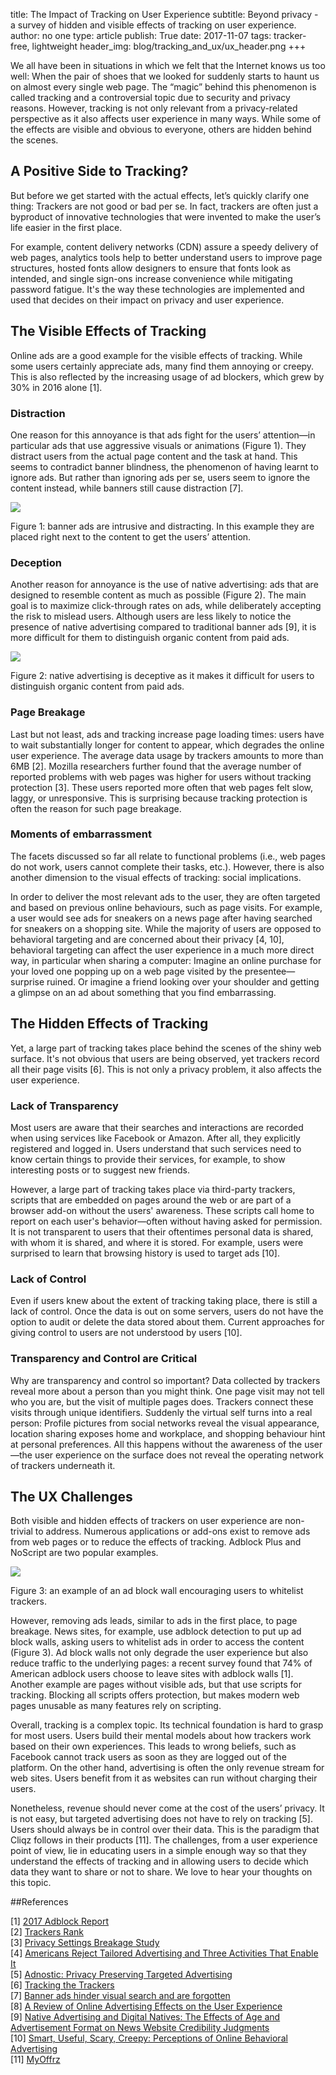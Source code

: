 title: The Impact of Tracking on User Experience
subtitle: Beyond privacy - a survey of hidden and visible effects of tracking on user experience.
author: no one
type: article
publish: True
date: 2017-11-07
tags: tracker-free, lightweight
header_img: blog/tracking_and_ux/ux_header.png
+++


We all have been in situations in which we felt that the Internet knows us too well: When the pair of shoes that we looked for suddenly starts to haunt us on almost every single web page. The “magic” behind this phenomenon is called tracking and a controversial topic due to security and privacy reasons. However, tracking is not only relevant from a privacy-related perspective as it also affects user experience in many ways. While some of the effects are visible and obvious to everyone, others are hidden behind the scenes.


## A Positive Side to Tracking?
But before we get started with the actual effects, let’s quickly clarify one thing: Trackers are not good or bad per se. In fact, trackers are often just a byproduct of innovative technologies that were invented to make the user’s life easier in the first place.

For example, content delivery networks (CDN) assure a speedy delivery of web pages, analytics tools help to better understand users to improve page structures, hosted fonts allow designers to ensure that fonts look as intended, and single sign-ons increase convenience while mitigating password fatigue. It's the way these technologies are implemented and used that decides on their impact on privacy and user experience.


## The Visible Effects of Tracking

Online ads are a good example for the visible effects of tracking. While some users certainly appreciate ads, many find them annoying or creepy. This is also reflected by the increasing usage of ad blockers, which grew by 30% in 2016 alone [1].


### Distraction
One reason for this annoyance is that ads fight for the users’ attention—in particular ads that use aggressive visuals or animations (Figure 1). They distract users from the actual page content and the task at hand. This seems to contradict banner blindness, the phenomenon of having learnt to ignore ads. But rather than ignoring ads per se, users seem to ignore the content instead, while banners still cause distraction [7]. 



<img src="../static/img/blog/tracking_and_ux/banner.png"/>
<p class="img-caption">Figure 1: banner ads are intrusive and distracting. In this example they are placed right next to the content to get the users’ attention.</p>


### Deception
Another reason for annoyance is the use of native advertising: ads that are designed to resemble content as much as possible (Figure 2). The main goal is to maximize click-through rates on ads, while deliberately accepting the risk to mislead users. Although users are less likely to notice the presence of native advertising compared to traditional banner ads [9], it is more difficult for them to distinguish organic content from paid ads. 


<img src="../static/img/blog/tracking_and_ux/native2.png"/>
<p class="img-caption">Figure 2: native advertising is deceptive as it makes it difficult for users to distinguish organic content from paid ads.</p>


### Page Breakage
Last but not least, ads and tracking increase page loading times: users have to wait substantially longer for content to appear, which degrades the online user experience. The average data usage by trackers amounts to more than 6MB [2]. Mozilla researchers further found that the average number of reported problems with web pages was higher for users without tracking protection [3]. These users reported more often that web pages felt slow, laggy, or unresponsive. This is surprising because tracking protection is often the reason for such page breakage.

### Moments of embarrassment
The facets discussed so far all relate to functional problems (i.e., web pages do not work, users cannot complete their tasks, etc.). However, there is also another dimension to the visual effects of tracking: social implications. 

In order to deliver the most relevant ads to the user, they are often targeted and based on previous online behaviours, such as page visits. For example, a user would see ads for sneakers on a news page after having searched for sneakers on a shopping site. While the majority of users are opposed to behavioral targeting and are concerned about their privacy [4, 10], behavioral targeting can affect the user experience in a much more direct way, in particular when sharing a computer: Imagine an online purchase for your loved one popping up on a web page visited by the presentee—surprise ruined. Or imagine a friend looking over your shoulder and getting a glimpse on an ad about something that you find embarrassing. 



## The Hidden Effects of Tracking
Yet, a large part of tracking takes place behind the scenes of the shiny web surface. It's not obvious that users are being observed, yet trackers record all their page visits [6]. This is not only a privacy problem, it also affects the user experience.

### Lack of Transparency
Most users are aware that their searches and interactions are recorded when using services like Facebook or Amazon. After all, they explicitly registered and logged in. Users understand that such services need to know certain things to provide their services, for example, to show interesting posts or to suggest new friends.

However, a large part of tracking takes place via third-party trackers, scripts that are embedded on pages around the web or are part of a browser add-on without the users' awareness. These scripts call home to report on each user's behavior—often without having asked for permission. It is not transparent to users that their oftentimes personal data is shared, with whom it is shared, and where it is stored. For example, users were surprised to learn that browsing history is used to target ads [10].


### Lack of Control
Even if users knew about the extent of tracking taking place, there is still a lack of control. Once the data is out on some servers, users do not have the option to audit or delete the data stored about them. Current approaches for giving control to users are not understood by users [10].

### Transparency and Control are Critical
Why are transparency and control so important? Data collected by trackers reveal more about a person than you might think. One page visit may not tell who you are, but the visit of multiple pages does. Trackers connect these visits through unique identifiers. Suddenly the virtual self turns into a real person: Profile pictures from social networks reveal the visual appearance, location sharing exposes home and workplace, and shopping behaviour hint at personal preferences. All this happens without the awareness of the user—the user experience on the surface does not reveal the operating network of trackers underneath it.



## The UX Challenges
Both visible and hidden effects of trackers on user experience are non-trivial to address. Numerous applications or add-ons exist to remove ads from web pages or to reduce the effects of tracking. Adblock Plus and NoScript are two popular examples.


<img src="../static/img/blog/tracking_and_ux/adwall2.png"/>
<p class="img-caption">Figure 3: an example of an ad block wall encouraging users to whitelist trackers.</p>


However, removing ads leads, similar to ads in the first place, to page breakage. News sites, for example, use adblock detection to put up ad block walls, asking users to whitelist ads in order to access the content (Figure 3). Ad block walls not only degrade the user experience but also reduce traffic to the underlying pages: a recent survey found that 74% of American adblock users choose to leave sites with adblock walls [1]. Another example are pages without visible ads, but that use scripts for tracking. Blocking all scripts offers protection, but makes modern web pages unusable as many features rely on scripting.

Overall, tracking is a complex topic. Its technical foundation is hard to grasp for most users. Users build their mental models about how trackers work based on their own experiences. This leads to wrong beliefs, such as Facebook cannot track users as soon as they are logged out of the platform. On the other hand, advertising is often the only revenue stream for web sites. Users benefit from it as websites can run without charging their users. 

Nonetheless, revenue should never come at the cost of the users’ privacy. It is not easy, but targeted advertising does not have to rely on tracking [5]. Users should always be in control over their data. This is the paradigm that Cliqz follows in their products [11]. The challenges, from a user experience point of view, lie in educating users in a simple enough way so that they understand the effects of tracking and in allowing users to decide which data they want to share or not to share. We love to hear your thoughts on this topic.




##References

[1] [2017 Adblock Report](https://pagefair.com/blog/2017/adblockreport/) <br>
[2] [Trackers Rank](/trackers.html) <br>
[3] [Privacy Settings Breakage Study](https://docs.google.com/presentation/d/1OVtXAnyeBLX2N1yyZoTMP9AV_6HnI3mnXwIFlOL7yOA/edit) <br>
[4] [Americans Reject Tailored Advertising and Three Activities That Enable It](http://repository.upenn.edu/cgi/viewcontent.cgi?article=1138&context=asc_papers) <br>
[5] [Adnostic: Privacy Preserving Targeted Advertising](http://www.nyu.edu/pages/projects/nissenbaum/papers/adnostic.pdf)  <br>
[6] [Tracking the Trackers](https://static.cliqz.com/wp-content/uploads/2016/07/Cliqz-Studie-Tracking-the-Trackers.pdf) <br>
[7] [Banner ads hinder visual search and are forgotten](https://dl.acm.org/citation.cfm?id=986008) <br>
[8] [A Review of Online Advertising Effects on the User Experience](https://pdfs.semanticscholar.org/54b4/c030742848f26bd69910d678da6a713a9d5e.pdf) <br>
[9] [Native Advertising and Digital Natives: The Effects of Age and Advertisement Format on News Website Credibility Judgments](http://www.academia.edu/download/37165600/ISOJ_Journal_V4_N1_2014_Spring.pdf#page=79) <br>
[10] [Smart, Useful, Scary, Creepy: Perceptions of Online Behavioral Advertising](https://pdfs.semanticscholar.org/db4c/502bafef23e7d8b1de60d628c952a4780acc.pdf) <br>
[11] [MyOffrz](https://myoffrz.com/fuer-nutzer/)
